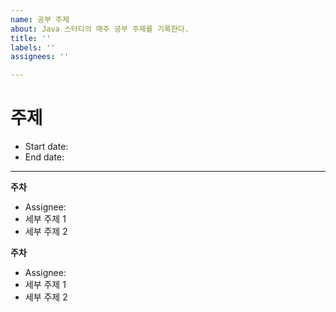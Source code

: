 ```yaml
---
name: 공부 주제
about: Java 스터디의 매주 공부 주제를 기록한다.
title: ''
labels: ''
assignees: ''

---
```


# 주제
- Start date: 
- End date: 

---

**주차**
- Assignee: 
- 세부 주제 1
- 세부 주제 2

**주차**
- Assignee: 
- 세부 주제 1
- 세부 주제 2
